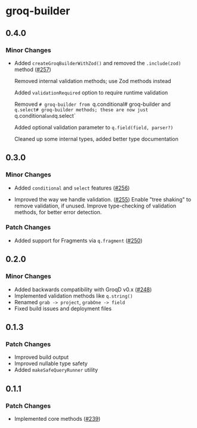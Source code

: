 # groq-builder

## 0.4.0

### Minor Changes

- Added `createGroqBuilderWithZod()` and removed the `.include(zod)` method ([#257](https://github.com/FormidableLabs/groqd/pull/257))

  Removed internal validation methods; use Zod methods instead

  Added `validationRequired` option to require runtime validation

  Removed `# groq-builder from `q.conditional# groq-builder and `q.select# groq-builder methods; these are now just `q.conditional`and`q.select`

  Added optional validation parameter to `q.field(field, parser?)`

  Cleaned up some internal types, added better type documentation

## 0.3.0

### Minor Changes

- Added `conditional` and `select` features ([#256](https://github.com/FormidableLabs/groqd/pull/256))

- Improved the way we handle validation. ([#255](https://github.com/FormidableLabs/groqd/pull/255))
  Enable "tree shaking" to remove validation, if unused.
  Improve type-checking of validation methods, for better error detection.

### Patch Changes

- Added support for Fragments via `q.fragment` ([#250](https://github.com/FormidableLabs/groqd/pull/250))

## 0.2.0

### Minor Changes

- Added backwards compatibility with GroqD v0.x ([#248](https://github.com/FormidableLabs/groqd/pull/248))
- Implemented validation methods like `q.string()`
- Renamed `grab -> project`, `grabOne -> field`
- Fixed build issues and deployment files

## 0.1.3

### Patch Changes

- Improved build output
- Improved nullable type safety
- Added `makeSafeQueryRunner` utility

## 0.1.1

### Patch Changes

- Implemented core methods ([#239](https://github.com/FormidableLabs/groqd/pull/239))
